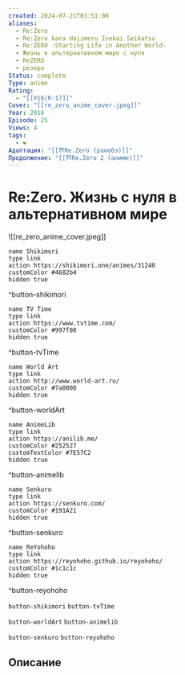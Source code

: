 ```yaml
---
created: 2024-07-21T03:51:00
aliases:
  - Re:Zero
  - Re:Zero kara Hajimeru Isekai Seikatsu
  - Re:ZERO -Starting Life in Another World-
  - Жизнь в альтернативном мире с нуля
  - ReZERO
  - резеро
Status: complete
Type: anime
Rating:
  - "[[®️16|R-17]]"
Cover: "[[re_zero_anime_cover.jpeg]]"
Year: 2016
Episode: 25
Views: 4
tags:
  - ❤
Адаптация: "[[⛩️Re.Zero (ранобэ)]]"
Продолжение: "[[⛩️Re.Zero 2 (аниме)]]"
---
```


# Re:Zero. Жизнь с нуля в альтернативном мире

![[re_zero_anime_cover.jpeg]]

```button
name Shikimori
type link
action https://shikimori.one/animes/31240
customColor #4682b4
hidden true
```
^button-shikimori

```button
name TV Time
type link
action https://www.tvtime.com/
customColor #997f00
hidden true
```
^button-tvTime

```button
name World Art
type link
action http://www.world-art.ru/
customColor #7a0000
hidden true
```
^button-worldArt

```button
name AnimeLib
type link
action https://anilib.me/
customColor #252527
customTextColor #7E57C2
hidden true
```
^button-animelib

```button
name Senkuro
type link
action https://senkuro.com/
customColor #191A21
hidden true
```
^button-senkuro

```button
name ReYohoho
type link
action https://reyohoho.github.io/reyohoho/
customColor #1c1c1c
hidden true
```
^button-reyohoho

`button-shikimori` `button-tvTime`

`button-worldArt` `button-animelib`

`button-senkuro` `button-reyohoho`

## Описание

